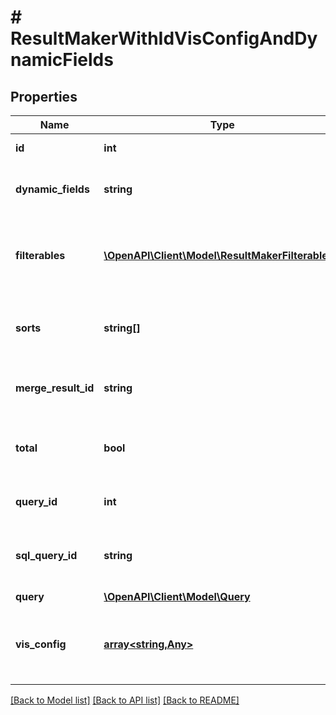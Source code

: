 # # ResultMakerWithIdVisConfigAndDynamicFields

## Properties

Name | Type | Description | Notes
------------ | ------------- | ------------- | -------------
**id** | **int** | Unique Id. | [optional] [readonly]
**dynamic_fields** | **string** | JSON string of dynamic field information. | [optional] [readonly]
**filterables** | [**\OpenAPI\Client\Model\ResultMakerFilterables[]**](ResultMakerFilterables.md) | array of items that can be filtered and information about them. | [optional] [readonly]
**sorts** | **string[]** | Sorts of the constituent Look, Query, or Merge Query | [optional] [readonly]
**merge_result_id** | **string** | ID of merge result if this is a merge_result. | [optional] [readonly]
**total** | **bool** | Total of the constituent Look, Query, or Merge Query | [optional] [readonly]
**query_id** | **int** | ID of query if this is a query. | [optional] [readonly]
**sql_query_id** | **string** | ID of SQL Query if this is a SQL Runner Query | [optional] [readonly]
**query** | [**\OpenAPI\Client\Model\Query**](Query.md) |  | [optional]
**vis_config** | [**array<string,Any>**](Any.md) | Vis config of the constituent Query, or Merge Query. | [optional] [readonly]

[[Back to Model list]](../../README.md#models) [[Back to API list]](../../README.md#endpoints) [[Back to README]](../../README.md)
